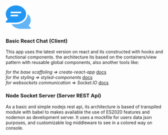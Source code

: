 <img src="./logo.png" alt="IDaniel" width="80">

### Basic React Chat (Client)

This app uses the latest version on react and its constructed with hooks and functional components.
the architecture its based on the containers/view pattern with reusable global components, also another tools like:

_for the base scaffoling => create-react-app_ [docs](https://create-react-app.dev/docs/getting-started/)<br/>
_for the styling => styled-components_ [docs](https://styled-components.com/)<br/>
_for websockets communication => Socket.IO_ [docs](https://socket.io/)<br/>

### Node Socket Server (Server REST Api)

As a basic and simple nodejs rest api, its architecture is based of transpiled module with babel to makes available the use of ES2020 features and nodemon as development server. It uses a mockfile for users data json purposes, and customizable log middleware to see in a colored way on console.

